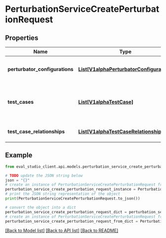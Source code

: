 # PerturbationServiceCreatePerturbationRequest


## Properties

Name | Type | Description | Notes
------------ | ------------- | ------------- | -------------
**perturbator_configurations** | [**List[V1alphaPerturbatorConfiguration]**](V1alphaPerturbatorConfiguration.md) | Required. PerturbatorConfiguration to apply to the parent Test. | [optional] 
**test_cases** | [**List[V1alphaTestCase]**](V1alphaTestCase.md) | Required. List of test cases to perturbate. These are the test cases from the parent test.  TODO: breaks https://google.aip.dev/144 | [optional] 
**test_case_relationships** | [**List[V1alphaTestCaseRelationship]**](V1alphaTestCaseRelationship.md) | Optional. List of relationships between test cases. | [optional] 

## Example

```python
from eval_studio_client.api.models.perturbation_service_create_perturbation_request import PerturbationServiceCreatePerturbationRequest

# TODO update the JSON string below
json = "{}"
# create an instance of PerturbationServiceCreatePerturbationRequest from a JSON string
perturbation_service_create_perturbation_request_instance = PerturbationServiceCreatePerturbationRequest.from_json(json)
# print the JSON string representation of the object
print(PerturbationServiceCreatePerturbationRequest.to_json())

# convert the object into a dict
perturbation_service_create_perturbation_request_dict = perturbation_service_create_perturbation_request_instance.to_dict()
# create an instance of PerturbationServiceCreatePerturbationRequest from a dict
perturbation_service_create_perturbation_request_from_dict = PerturbationServiceCreatePerturbationRequest.from_dict(perturbation_service_create_perturbation_request_dict)
```
[[Back to Model list]](../README.md#documentation-for-models) [[Back to API list]](../README.md#documentation-for-api-endpoints) [[Back to README]](../README.md)


